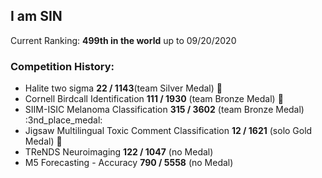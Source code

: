 ## I am SIN
Current Ranking: **499th in the world** up to 09/20/2020

### Competition History:
- Halite two sigma **22 / 1143**(team Silver Medal) :2nd_place_medal:
- Cornell Birdcall Identification **111 / 1930** (team Bronze Medal) :3rd_place_medal:
- SIIM-ISIC Melanoma Classification **315 / 3602** (team Bronze Medal) :3nd_place_medal:
- Jigsaw Multilingual Toxic Comment Classification **12 / 1621** (solo Gold Medal) :1st_place_medal:
- TReNDS Neuroimaging **122 / 1047** (no Medal)
- M5 Forecasting - Accuracy **790 / 5558** (no Medal)
